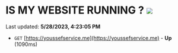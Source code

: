 # IS MY WEBSITE RUNNING ? [![](https://img.shields.io/static/v1?label=Sponsor&message=%E2%9D%A4&logo=GitHub&color=%23fe8e86)](https://github.com/sponsors/<username>)

Last updated: **5/28/2023, 4:23:05 PM**

- `GET` [https://youssefservice.me](https://youssefservice.me) - **Up** (1090ms)
